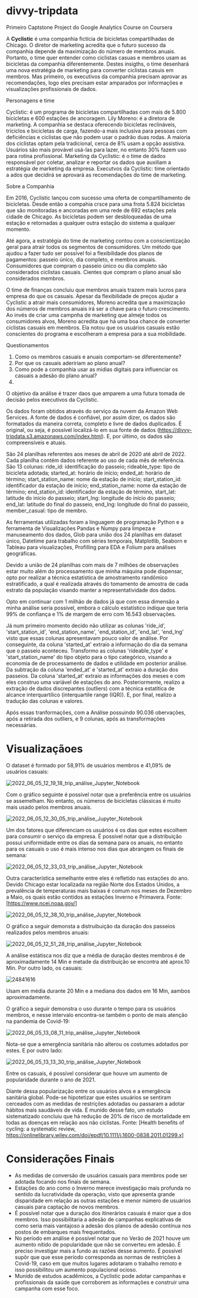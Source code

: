 # divvy-tripdata
Primeiro Captstone Project do Google Analytics Course on Coursera

A **Cyclistic** é uma companhia fictícia de bicicletas compartilhadas de Chicago. O diretor de marketing acredita que o futuro 
sucesso da companhia depende da maximização do número de membros anuais. Portanto, o time quer entender como ciclistas 
casuas e membros usam as bicicletas da companhia diferentemente. Destes insigths, o time desenhará uma nova estratégia 
de marketing para converter ciclistas casuis em membros. Mas primeiro, os executivos da companhia precisam aprovar 
as recomendações, logo eles precisam estar amparados por informações e visualizações profissionais de dados.

Personagens e time

Cyclistic: é um programa de bicicletas compartilhadas com mais de 5.800 bicicletas e 600 estações de ancoragem.
Lily Moreno: é a diretora de marketing. A companhia se destaca oferecendo bicicletas reclináveis, tríciclos e bicicletas de
carga, fazendo-a mais inclusiva para pessoas com deficiências e ciclistas que não podem usar o padrão duas rodas.
A maioria dos ciclistas optam pela tradicional, cerca de 8% usam a opção assistiva. Usuários são mais provável usá-las para lazer,
no entanto 30% fazem uso para rotina profissional.
Marketing da Cyclistic: é o time de dados responsável por coletar, analizar e reportar os dados que auxiliam a estratégia de marketing da empresa.
Executvos da Cyclistic: time orientado a ados que decidirá se aprovará as recomendações do time de marketing.

Sobre a Companhia

Em 2016, Cyclistic lançou com sucesso uma oferta de compartilhamento de bicicletas. Desde então a compahia crsce para uma frota 
5.824 bicicletas que são monitoradas e ancoradas em uma rede de 692 estações pela cidade de Chicago. As bicicletas podem ser
desbloqueadas de uma estação e retornadas a qualquer outra estação do sistema a qualquer momento.

Até agora, a estratégia do time de marketing contou com a conscientização geral para atrair todos os segmentos de consumidores.
Um método que ajudou a fazer tudo ser possível foi a flexibilidade dos planos de pagamentos: passeio único, dia completo, e membros
anuais. Consumidores que compram o passeio único ou dia completo são considerados ciclistas casuais. Cientes que compram o plano
anual são considerados membros.

O time de finanças concluiu que membros anuais trazem mais lucros para empresa do que os casuais. Apesar da flexibilidade
de preços ajudar a Cyclistic a atrair mais consumidores, Moreno acredita que a maximização dos números de membros anuais irá 
ser a chave para o futuro crescimento. Ao invés de criar uma campnha de marketing que almeje todos os consumidores alvos, 
Moreno acredita que há uma boa chance de converter ciclistas casuais em membros. Ela notou que os usuários casuais estão
conscientes do programa e escolheram a empresa para a sua mobilidade.

Questionamentos

1. Como os membros casuais e anuais comportam-se diferentemente?
2. Por que os casuais adeririam ao plano anual?
3. Como pode a companhia usar as midias digitais para influenciar os casuais a adesão do plano anual?
4. 

O objetivo da análise é trazer daos que amparem a uma futura tomada de decisão pelos executivos da Cyclistic.

Os dados foram obtidos através do serviço da nuvem da Amazon Web Services. A fonte de dados é confiável, por assim dizer, os dados
são formatados da maneira correta, completo e livre de dados duplicados. É original, ou seja, é possível localizá-lo em sua fonte de
dados (https://divvy-tripdata.s3.amazonaws.com/index.html). E, por último, os dados são compreensíveis e atuais.

São 24 planilhas referentes aos meses de abril de 2020 até abril de 2022. Cada planilha contém dados referente ao uso de cada
mês de referência. São 13 colunas: ride_id: identificação do passeio; rideable_type: tipo de bicicleta adotada;
started_at: horário de início; ended_at: horário de término; start_station_name: nome da estação de início; start_station_id: 
identificador da estação de início; end_station_name: nome da estação de término; end_station_id: identificador da estação de 
término, start_lat: latitude do início do passeio; start_lng: longitude do início do passeio; end_lat: latitude do final do passeio,
end_lng: longitude do final do passeio, member_casual: tipo de membro.

As ferramentas utilizadas foram a linguagem de programação Python e a ferramenta de Visualizações  Pandas e Numpy para limpeza e manuseamento dos dados, Glob para união dos 24 planilhas em dataset
único, Datetime para trabalho com séries temporais, Matplotlib, Seaborn e Tableau para visualizações, Profilling para EDA e Folium para
análises geográficas.

Devido a união de 24 planilhas com mais de 7 milhões de observações estar muito além do processamento que minha máquina pode dispensar,
opto por realizar a técnica estatística de amostramento randômico estratificado, a qual é realizada através do tomamento de amostra
de cada estrato da população visando manter a representatividade dos dados.

Opto em continuar com 1 milhão de dados já que com essa dimensão a minha análise seria possível, embora o cálculo estatístico 
indique que teria 99% de confiança e 1% de margem de erro com 16.543 observações.

Já num primeiro momento decido não utilizar as colunas 'ride_id', 'start_station_id', 'end_station_name', 'end_station_id', 
'end_lat', 'end_lng' visto que essas colunas apresentavam pouco valor de análise. Por conseguinte, da coluna 'started_at' 
extraio a informação do dia da semana que o passeio aconteceu. Transformo as colunas 'rideable_type' e 'start_station_name' do 
tipo objeto para o tipo categórico, visando a economia de de processamento de dados e utilidade em posterior análise. Da subtração
da coluna 'ended_at' e 'started_at' extraio a duração dos passeios. Da coluna 'started_at' extraio as informações dos meses e com
eles construo uma variável de estações do ano. Posteriormente, realizo a extração de dados discrepantes (outliers)
com a técnica estatítica de alcance interquartílico (interquartile range (IQR)). E, por final, realizo a tradução das colunas 
e valores.

Após essas tranformações, com a Análise possuindo 90.036 obervações, após a retirada dos outliers, e 9 colunas, após as transformações necessárias.

# Visualizaçãoes

O dataset é formado por 58,91% de usuários membros e 41,09% de usuários casuais: 

![2022_06_05_12_19_18_trip_análise_Jupyter_Notebook](https://user-images.githubusercontent.com/50409048/172057900-4c3f4ef1-cd4a-4d69-afcb-9faa415dcabe.png)

Com o gráfico seguinte é possível notar que a preferência entre os usuários se assemelham. No entanto, os números de bicicletas clássicas é muito mais usado pelos membros anuais.

![2022_06_05_12_30_05_trip_análise_Jupyter_Notebook](https://user-images.githubusercontent.com/50409048/172058201-d93776e0-9441-4ca3-8816-f526c414abd0.png)

Um dos fatores que diferenciam os usuários é os dias que estes escolhem para consumir o serviço da empresa. É possível notar que a distribuição possui uniformidade entre os dias da semana para os anuais, no entanto para os casuais o uso é mais intenso nos dias que abrangem os finais de semana:

![2022_06_05_12_33_03_trip_análise_Jupyter_Notebook](https://user-images.githubusercontent.com/50409048/172058396-33321372-729a-4d81-8eed-3cc1dfb3bc21.png)

Outra característica semelhante entre eles é refletido nas estações do ano. Devido Chicago estar localizada na região Norte dos Estados Unidos, a prevalência de temperaturas mais baixas é comum nos meses de Dezembro a Maio, os quais estão contidos as estações Inverno e Primavera. Fonte: [https://www.ncei.noaa.gov/]

![2022_06_05_12_38_10_trip_análise_Jupyter_Notebook](https://user-images.githubusercontent.com/50409048/172058866-278ea988-b5da-4284-b22e-56f053d74fa6.png)

O gráfico a seguir demonsta a distruibuição da duração dos passeios realizados pelos membros anuais:

![2022_06_05_12_51_28_trip_análise_Jupyter_Notebook](https://user-images.githubusercontent.com/50409048/172059330-cb534e37-2043-4580-9c3a-2e1dd9719136.png)


A análise estátisca nos diz que a média de duração destes membros é de aproximadamente 14 Min e metade da distribuição se encontra até aprox.10 Min. Por outro lado, os casuais: 

![24841616](https://user-images.githubusercontent.com/50409048/172059389-4f1773ed-416b-4414-82b0-d1b84fe28336.png)

Usam em média durante 20 Min e a mediana dos dados em 16 Min, aambos aproximadamente. 

O gráfico a seguir demonstra o uso durante o tempo para os usuários membros, e nesse intervalo encontra-se também o ponto de mais atenção na pandemia de Covid-19:

![2022_06_05_13_08_11_trip_análise_Jupyter_Notebook](https://user-images.githubusercontent.com/50409048/172059897-38a39bdc-cfd1-4172-9ffc-f9fc2a67debd.png)

Nota-se que a emergência sanitária não alterou os costumes adotados por estes. E por outro lado: 

![2022_06_05_13_13_30_trip_análise_Jupyter_Notebook](https://user-images.githubusercontent.com/50409048/172059997-3d4e5a32-d640-47cb-8692-572704d72f36.png)

Entre os casuais, é possível considerar que houve um aumento de popularidade durante o ano de 2021.

Diante dessa popularização entre os usuários alvos e a emergência sanitária global. Pode-se hipotetizar que estes usuários se sentiram cerceados com as medidas de restrições adotadas ou passaram a adotar hábitos mais saudáveis de vida. E munido desse fato, um estudo sistematizado concluiu que há redução de 20% de risco de mortalidade em todas as doenças em relação aos não ciclistas. Fonte: [Health benefits of cycling: a systematic review, https://onlinelibrary.wiley.com/doi/epdf/10.1111/j.1600-0838.2011.01299.x]

# Considerações Finais

* As medidas de conversão de usuários casuais para membros pode ser adotada focando nos finais de semana.
* Estações do ano como o Inverno merece investigação mais profunda no sentido da lucratividade da operação, visto que apresenta grande disparidade em relação as outras estações e menor número de usuários casuais para captação de novos membros.
* É  possível notar que a duração dos itinerários casuais é maior que a dos membros. Isso possibilitaria a adesão de campanhas explicativas de como seria mais vantajoso a adesão dos planos de adesão contínua nos postos de embarques mais frequentados.
* No período em análise é possível notar que no Verão de 2021 houve um aumento nítido de popularidade que não se converteu em adesão. É preciso investigar mais a fundo as razões desse aumento. É possível supôr que que esse período corresponda as normas de restrições à Covid-19, caso em que muitos lugares adotaram o trabalho remoto e isso possibilitou um aumento populacional ocioso.
* Munido de estudos acadêmicos, a Cyclistic pode adotar campanhas e profissionais da saúde que corroborem as informações e construir uma campanha com esse foco.


